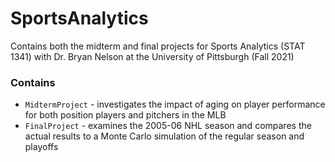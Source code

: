 # SportsAnalytics
Contains both the midterm and final projects for Sports Analytics (STAT 1341) with Dr. Bryan Nelson at the University of Pittsburgh (Fall 2021)

### Contains
* `MidtermProject` - investigates the impact of aging on player performance for both position players and pitchers in the MLB
* `FinalProject` - examines the 2005-06 NHL season and compares the actual results to a Monte Carlo simulation of the regular season and playoffs
